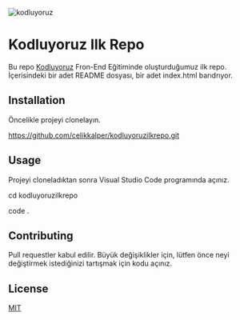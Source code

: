 ![kodluyoruz](https://i.hizliresim.com/l8hvcmj.png)

# Kodluyoruz Ilk Repo

Bu repo [Kodluyoruz](https://www.kodluyoruz.org) Fron-End Eğitiminde oluşturduğumuz ilk repo. İçerisindeki bir adet README dosyası, bir adet index.html barıdrıyor.

## Installation

Öncelikle projeyi clonelayın.

https://github.com/celikkalper/kodluyoruzilkrepo.git


## Usage

Projeyi cloneladıktan sonra Visual Studio Code programında açınız.


cd kodluyoruzilkrepo

code .

## Contributing

Pull requestler kabul edilir. Büyük değişiklikler için, lütfen önce neyi değiştirmek istediğinizi tartışmak için kodu açınız.

## License

[MIT](LICENSE)